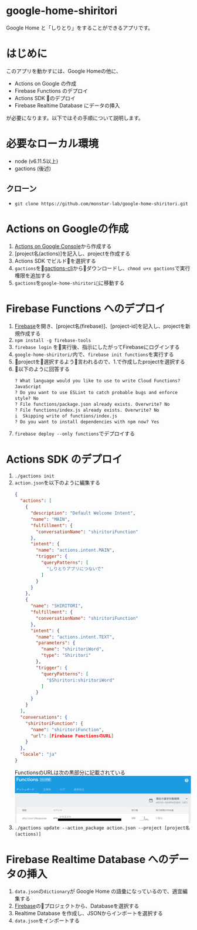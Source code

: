 # google-home-shiritori

Google Home と「しりとり」をすることができるアプリです。

# はじめに
このアプリを動かすには、Google Homeの他に、
  - Actions on Google の作成
  - Firebase Functions のデプロイ
  - Actions SDK のデプロイ
  - Firebase Realtime Database にデータの挿入

が必要になります。以下ではその手順について説明します。


# 必要なローカル環境
- node (v6.11.5以上)
- gactions (後述)

## クローン
- `git clone https://github.com/monstar-lab/google-home-shiritori.git`


# Actions on Googleの作成
1. [Actions on Google Console](https://console.actions.google.com)から作成する
1. [project名(actions)]を記入し、projectを作成する
1. Actions SDK でビルドを選択する
1. `gactions`を[gactions-cli](https://developers.google.com/actions/tools/gactions-cli)からダウンロードし、`chmod u+x gactions`で実行権限を追加する
1. `gactions`を`google-home-shiritori`に移動する


# Firebase Functions へのデプロイ
1. [Firebase](https://console.firebase.google.com)を開き、[project名(firebase)]、[project-id]を記入し、projectを新規作成する
1. `npm install -g firebase-tools`
1. `firebase login` を実行後、指示にしたがってFirebaseにログインする
1. `google-home-shiritori/`内で、`firebase init functions`を実行する
1. projectを選択するよう言われるので、1.で作成したprojectを選択する
1. 以下のように回答する
    ```
    ? What language would you like to use to write Cloud Functions? JavaScript
    ? Do you want to use ESLint to catch probable bugs and enforce style? No
    ? File functions/package.json already exists. Overwrite? No
    ? File functions/index.js already exists. Overwrite? No
    i  Skipping write of functions/index.js
    ? Do you want to install dependencies with npm now? Yes
    ```
1. `firebase deploy --only functions`でデプロイする


# Actions SDK のデプロイ
1. `./gactions init`
1. `action.json`を以下のように編集する
    ```json
    {
      "actions": [
        {
          "description": "Default Welcome Intent",
          "name": "MAIN",
          "fulfillment": {
            "conversationName": "shiritoriFunction"
          },
          "intent": {
            "name": "actions.intent.MAIN",
            "trigger": {
              "queryPatterns": [
                "しりとりアプリにつないで"
              ]
            }
          }
        },
        {
          "name": "SHIRITORI",
          "fulfillment": {
            "conversationName": "shiritoriFunction"
          },
          "intent": {
            "name": "actions.intent.TEXT",
            "parameters": {
              "name": "shiritoriWord",
              "type": "Shiritori"
            },
            "trigger": {
              "queryPatterns": [
                "$Shiritori:shiritoriWord"
              ]
            }
          }
        }
      ],
      "conversations": {
        "shiritoriFunction": {
          "name": "shiritoriFunction",
          "url": [Firebase FunctionsのURL]
        }
      },
      "locale": "ja"
    }
    ```
    FunctionsのURLは次の黒部分に記載されている
    ![](img/firebase_url_black.png)
1. `./gactions update --action_package action.json --project [project名(actions)]`


# Firebase Realtime Database へのデータの挿入
1. `data.json`の`dictionary`が Google Home の語彙になっているので、適宜編集する
1. [Firebase](https://console.firebase.google.com)のプロジェクトから、Databaseを選択する
1. Realtime Database を作成し、JSONからインポートを選択する
1. `data.json`をインポートする
